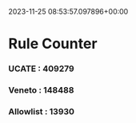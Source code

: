 2023-11-25 08:53:57.097896+00:00
# Rule Counter 
 ### UCATE : 409279

 ### Veneto : 148488

 ### Allowlist : 13930